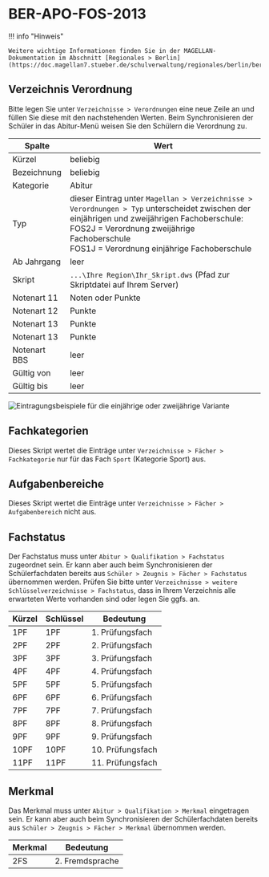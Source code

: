# BER-APO-FOS-2013

!!! info "Hinweis"

    Weitere wichtige Informationen finden Sie in der MAGELLAN-Dokumentation im Abschnitt [Regionales > Berlin](https://doc.magellan7.stueber.de/schulverwaltung/regionales/berlin/berlin/)!

## Verzeichnis Verordnung

Bitte legen Sie unter ```Verzeichnisse > Verordnungen``` eine neue Zeile an und füllen Sie diese mit den nachstehenden Werten. Beim Synchronisieren der Schüler in das Abitur-Menü weisen Sie den Schülern die Verordnung zu.

|Spalte|Wert|
|--|--|
|Kürzel|beliebig|
|Bezeichnung|beliebig|
|Kategorie|Abitur|
|Typ|dieser Eintrag unter ```Magellan > Verzeichnisse > Verordnungen > Typ``` unterscheidet zwischen der einjährigen und zweijährigen Fachoberschule:<br/>FOS2J = Verordnung zweijährige Fachoberschule<br/>FOS1J = Verordnung einjährige Fachoberschule|
|Ab Jahrgang|leer|
|Skript|```...\Ihre Region\Ihr_Skript.dws``` (Pfad zur Skriptdatei auf Ihrem Server)|
|Notenart 11|Noten oder Punkte|
|Notenart 12|Punkte|
|Notenart 13|Punkte|
|Notenart 13|Punkte|
|Notenart BBS|leer|
|Gültig von |leer|
|Gültig bis|leer|

![Eintragungsbeispiele für die einjährige oder zweijährige Variante](/assets/images/ber-fos-verordnungen.png)

## Fachkategorien

Dieses Skript wertet die Einträge unter `Verzeichnisse > Fächer > Fachkategorie` nur für das Fach `Sport` (Kategorie Sport) aus.

## Aufgabenbereiche

Dieses Skript wertet die Einträge unter `Verzeichnisse > Fächer > Aufgabenbereich` nicht aus.

## Fachstatus

Der Fachstatus muss unter ```Abitur > Qualifikation > Fachstatus``` zugeordnet sein. Er kann aber auch beim Synchronisieren der Schülerfachdaten bereits aus ```Schüler > Zeugnis > Fächer > Fachstatus``` übernommen werden.
Prüfen Sie bitte unter ```Verzeichnisse > weitere Schlüsselverzeichnisse > Fachstatus```,  dass in Ihrem Verzeichnis alle erwarteten Werte vorhanden sind oder legen Sie ggfs. an.

|Kürzel |Schlüssel |Bedeutung|
|--|--|--|
|1PF|1PF|1. Prüfungsfach|
|2PF|2PF|2. Prüfungsfach|
|3PF|3PF|3. Prüfungsfach|
|4PF|4PF|4. Prüfungsfach|
|5PF|5PF|5. Prüfungsfach|
|6PF|6PF|6. Prüfungsfach|
|7PF|7PF|7. Prüfungsfach|
|8PF|8PF|8. Prüfungsfach|
|9PF|9PF|9. Prüfungsfach|
|10PF|10PF|10. Prüfungsfach|
|11PF|11PF|11. Prüfungsfach|

## Merkmal

Das Merkmal muss unter ```Abitur > Qualifikation > Merkmal``` eingetragen sein. Er kann aber auch beim Synchronisieren der Schülerfachdaten bereits aus ```Schüler > Zeugnis > Fächer > Merkmal``` übernommen werden.

|Merkmal |Bedeutung|
|--|--|
|2FS|2. Fremdsprache|
